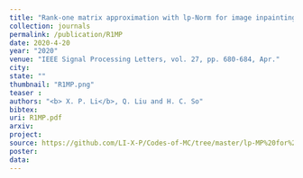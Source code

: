 ```yaml
---
title: "Rank-one matrix approximation with lp-Norm for image inpainting"
collection: journals
permalink: /publication/R1MP
date: 2020-4-20
year: "2020"
venue: "IEEE Signal Processing Letters, vol. 27, pp. 680-684, Apr."
city: 
state: ""
thumbnail: "R1MP.png"
teaser : 
authors: "<b> X. P. Li</b>, Q. Liu and H. C. So"
bibtex: 
uri: R1MP.pdf
arxiv: 
project: 
source: https://github.com/LI-X-P/Codes-of-MC/tree/master/lp-MP%20for%20Matrix%20Completion
poster: 
data:
---
```

